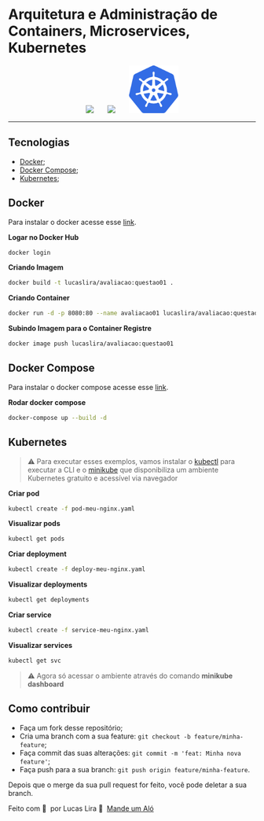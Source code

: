 # Arquitetura e Administração de Containers, Microservices, Kubernetes

<p align="center" width="100%">
    <img src="https://avatars.githubusercontent.com/u/5429470?s=200&v=4" width="100" />&nbsp;&nbsp;&nbsp;&nbsp;&nbsp;&nbsp;
    <img src="https://github.com/docker/compose/blob/v2/logo.png?raw=true" width="100" />&nbsp;&nbsp;&nbsp;&nbsp;&nbsp;&nbsp;
    <img src="https://github.com/kubernetes/kubernetes/raw/master/logo/logo.png" width="100" />

</p>

---

## Tecnologias

- [Docker](https://www.docker.com/);
- [Docker Compose](https://docs.docker.com/compose/);
- [Kubernetes](https://kubernetes.io/);

## Docker

Para instalar o docker acesse esse [link](https://docs.docker.com/engine/install/).

**Logar no Docker Hub**

```bash
docker login
```

**Criando Imagem**

```bash
docker build -t lucaslira/avaliacao:questao01 .
```

**Criando Container**

```bash
docker run -d -p 8080:80 --name avaliacao01 lucaslira/avaliacao:questao01
```

**Subindo Imagem para o Container Registre**

```bash
docker image push lucaslira/avaliacao:questao01
```

## Docker Compose

Para instalar o docker compose acesse esse [link](https://docs.docker.com/compose/install/).

**Rodar docker compose**

```bash
docker-compose up --build -d
```

## Kubernetes

> ⚠️ Para executar esses exemplos, vamos instalar o [kubectl](https://kubernetes.io/docs/tasks/tools/install-kubectl-linux/) para executar a CLI e o [minikube](https://kubernetes.io/pt-br/docs/tutorials/hello-minikube/) que disponibiliza um ambiente Kubernetes gratuito e acessível via navegador

**Criar pod**

```bash
kubectl create -f pod-meu-nginx.yaml
```

**Visualizar pods**

```bash
kubectl get pods
```

**Criar deployment**

```bash
kubectl create -f deploy-meu-nginx.yaml
```

**Visualizar deployments**

```bash
kubectl get deployments
```

**Criar service**

```bash
kubectl create -f service-meu-nginx.yaml
```

**Visualizar services**

```bash
kubectl get svc
```

> ⚠️ Agora só acessar o ambiente através do comando **minikube dashboard**

## Como contribuir

- Faça um fork desse repositório;
- Cria uma branch com a sua feature: `git checkout -b feature/minha-feature`;
- Faça commit das suas alterações: `git commit -m 'feat: Minha nova feature'`;
- Faça push para a sua branch: `git push origin feature/minha-feature`.

Depois que o merge da sua pull request for feito, você pode deletar a sua branch.

Feito com 💜 &nbsp;por Lucas Lira 👋 &nbsp;[Mande um Aló](https://www.linkedin.com/in/lucas-lira-dev/)
